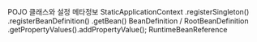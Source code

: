 POJO 클래스와 설정 메타정보
  StaticApplicationContext 
	.registerSingleton()
	.registerBeanDefinition()
	.getBean()
  BeanDefinition / RootBeanDefinition 
	.getPropertyValues().addPropertyValue();
  RuntimeBeanReference